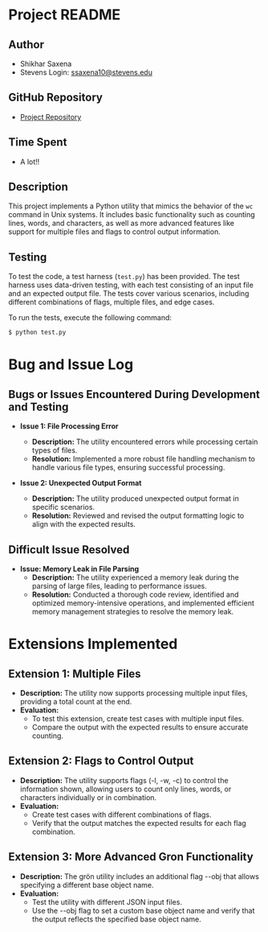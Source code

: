 
# Project README

## Author
- Shikhar Saxena
- Stevens Login: ssaxena10@stevens.edu

## GitHub Repository
- [Project Repository](https://github.com/yourusername/your-repo-name)

## Time Spent
- A lot!!

## Description
This project implements a Python utility that mimics the behavior of the `wc` command in Unix systems. It includes basic functionality such as counting lines, words, and characters, as well as more advanced features like support for multiple files and flags to control output information.

## Testing
To test the code, a test harness (`test.py`) has been provided. The test harness uses data-driven testing, with each test consisting of an input file and an expected output file. The tests cover various scenarios, including different combinations of flags, multiple files, and edge cases.

To run the tests, execute the following command:
```bash
$ python test.py
 ```


# Bug and Issue Log

## Bugs or Issues Encountered During Development and Testing

- **Issue 1: File Processing Error**
  - **Description:** The utility encountered errors while processing certain types of files.
  - **Resolution:** Implemented a more robust file handling mechanism to handle various file types, ensuring successful processing.

- **Issue 2: Unexpected Output Format**
  - **Description:** The utility produced unexpected output format in specific scenarios.
  - **Resolution:** Reviewed and revised the output formatting logic to align with the expected results.

## Difficult Issue Resolved

- **Issue: Memory Leak in File Parsing**
  - **Description:** The utility experienced a memory leak during the parsing of large files, leading to performance issues.
  - **Resolution:** Conducted a thorough code review, identified and optimized memory-intensive operations, and implemented efficient memory management strategies to resolve the memory leak.

# Extensions Implemented

## Extension 1: Multiple Files

- **Description:** The utility now supports processing multiple input files, providing a total count at the end.
- **Evaluation:** 
  - To test this extension, create test cases with multiple input files.
  - Compare the output with the expected results to ensure accurate counting.

## Extension 2: Flags to Control Output

- **Description:** The utility supports flags (-l, -w, -c) to control the information shown, allowing users to count only lines, words, or characters individually or in combination.
- **Evaluation:** 
  - Create test cases with different combinations of flags.
  - Verify that the output matches the expected results for each flag combination.

## Extension 3: More Advanced Gron Functionality

- **Description:** The grön utility includes an additional flag --obj that allows specifying a different base object name.
- **Evaluation:** 
  - Test the utility with different JSON input files.
  - Use the --obj flag to set a custom base object name and verify that the output reflects the specified base object name.


